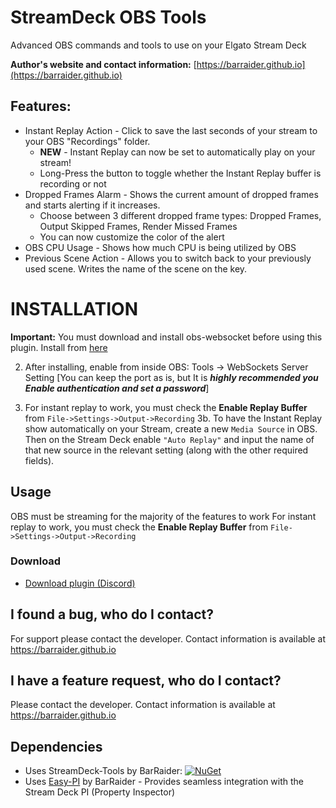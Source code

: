 # StreamDeck OBS Tools
 Advanced OBS commands and tools to use on your Elgato Stream Deck

**Author's website and contact information:** [https://barraider.github.io](https://barraider.github.io)

## Features:
- Instant Replay Action - Click to save the last seconds of your stream to your OBS "Recordings" folder.
  - **NEW** - Instant Replay can now be set to automatically play on your stream!
  - Long-Press the button to toggle whether the Instant Replay buffer is recording or not
- Dropped Frames Alarm - Shows the current amount of dropped frames and starts alerting if it increases.
  - Choose between 3 different dropped frame types: Dropped Frames, Output Skipped Frames, Render Missed Frames
  - You can now customize the color of the alert
- OBS CPU Usage - Shows how much CPU is being utilized by OBS
- Previous Scene Action - Allows you to switch back to your previously used scene. Writes the name of the scene on the key.

# INSTALLATION
**Important:** You must download and install obs-websocket before using this plugin. Install from [here]( https://github.com/Palakis/obs-websocket/releases/download/4.6.1/obs-websocket-4.6.1-Windows-Installer.exe)

2. After installing, enable from inside OBS: Tools -> WebSockets Server Setting 
[You can keep the port as is, but It is ***highly recommended you Enable authentication and set a password***]

3. For instant replay to work, you must check the **Enable Replay Buffer** from `File->Settings->Output->Recording`
3b. To have the Instant Replay show automatically on your Stream, create a new `Media Source` in OBS. Then on the Stream Deck enable `"Auto Replay"` and input the name of that new source in the relevant setting (along with the other required fields).

## Usage
OBS must be streaming for the majority of the features to work
For instant replay to work, you must check the **Enable Replay Buffer** from `File->Settings->Output->Recording`

### Download

* [Download plugin (Discord)](https://discord.gg/sHsKXhM)

## I found a bug, who do I contact?
For support please contact the developer. Contact information is available at https://barraider.github.io

## I have a feature request, who do I contact?
Please contact the developer. Contact information is available at https://barraider.github.io

## Dependencies
* Uses StreamDeck-Tools by BarRaider: [![NuGet](https://img.shields.io/nuget/v/streamdeck-tools.svg?style=flat)](https://www.nuget.org/packages/streamdeck-tools)
* Uses [Easy-PI](https://github.com/BarRaider/streamdeck-easypi) by BarRaider - Provides seamless integration with the Stream Deck PI (Property Inspector) 